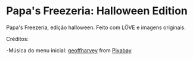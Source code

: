 # Papa's Freezeria: Halloween Edition
Papa's Freezeria, edição halloween. Feito com LÖVE e imagens originais.



Créditos:

-Música do menu inicial:
<a href="https://pixabay.com/users/geoffharvey-9096471/?utm_source=link-attribution&amp;utm_medium=referral&amp;utm_campaign=music&amp;utm_content=122118">geoffharvey</a> from <a href="https://pixabay.com//?utm_source=link-attribution&amp;utm_medium=referral&amp;utm_campaign=music&amp;utm_content=122118">Pixabay</a>

